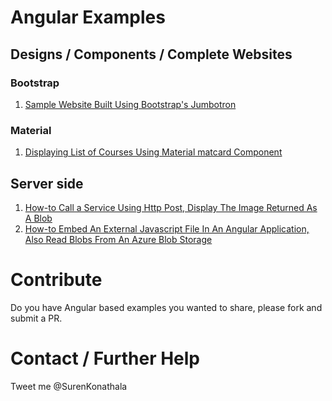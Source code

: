 # Angular Examples

## Designs / Components / Complete Websites
### Bootstrap
1. [Sample Website Built Using Bootstrap's Jumbotron](https://github.com/ksurendra/angular-examples/tree/master/angular-bootstrap-starter)

### Material
1. [Displaying List of Courses Using Material matcard Component](https://github.com/ksurendra/angular-examples/tree/master/angular-material-list-courses)

## Server side
1. [How-to Call a Service Using Http Post, Display The Image Returned As A Blob](https://github.com/ksurendra/angular-examples/tree/master/angular-post-blob-get-thumbnail)
2. [How-to Embed An External Javascript File In An Angular Application, Also Read Blobs From An Azure Blob Storage](https://github.com/ksurendra/angular-examples/tree/master/angular-get-blobs-in-azure-blobstore)

# Contribute 
Do you have Angular based examples you wanted to share, please fork and submit a PR.

# Contact / Further Help
Tweet me @SurenKonathala

